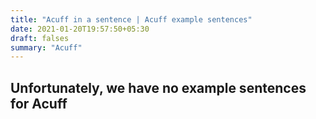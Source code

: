 ```yaml
---
title: "Acuff in a sentence | Acuff example sentences"
date: 2021-01-20T19:57:50+05:30
draft: falses
summary: "Acuff"
---
```

## Unfortunately, we have no example sentences for Acuff                 
